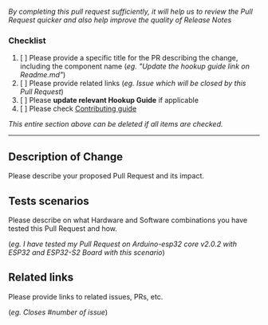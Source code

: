 *By completing this pull request sufficiently, it will help us to review the Pull Request quicker and also help improve the quality of Release Notes*

### Checklist
1. [ ] Please provide a specific title for the PR describing the change, including the component name (*eg. "Update the hookup guide link on Readme.md"*)
2. [ ] Please provide related links (*eg. Issue which will be closed by this Pull Request*)
3. [ ] Please **update relevant Hookup Guide** if applicable
4. [ ] Please check [Contributing guide](https://docs.espressif.com/projects/arduino-esp32/en/latest/contributing.html)

*This entire section above can be deleted if all items are checked.*

-----------
## Description of Change
Please describe your proposed Pull Request and its impact.

## Tests scenarios
Please describe on what Hardware and Software combinations you have tested this Pull Request and how.

(*eg. I have tested my Pull Request on Arduino-esp32 core v2.0.2 with ESP32 and ESP32-S2 Board with this scenario*)

## Related links
Please provide links to related issues, PRs, etc.

(*eg. Closes #number of issue*)
